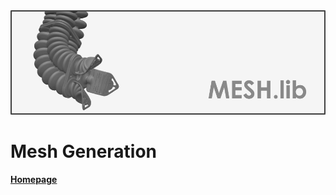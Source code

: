 <div align="center"> <img src="./src/mesh.png" width="650"> </div>

# Mesh Generation

[**Homepage**](https://bjcaasenbrood.github.io/SorotokiCode/)
